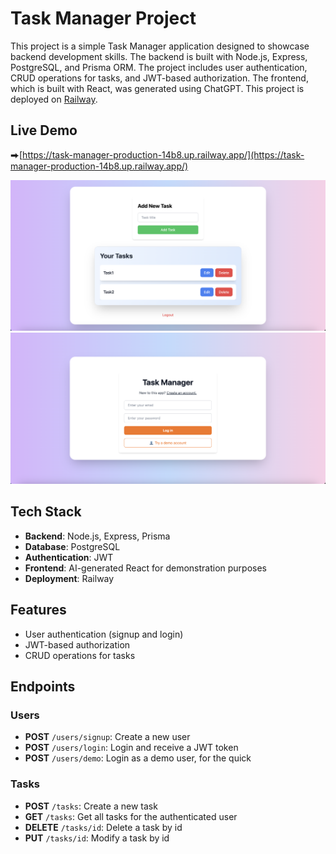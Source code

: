 # Task Manager Project

This project is a simple Task Manager application designed to showcase backend development skills. The backend is built with Node.js, Express, PostgreSQL, and Prisma ORM. The project includes user authentication, CRUD operations for tasks, and JWT-based authorization. The frontend, which is built with React, was generated using ChatGPT. 
This project is deployed on [Railway](https://railway.app/).
## Live Demo
⮕[https://task-manager-production-14b8.up.railway.app/](https://task-manager-production-14b8.up.railway.app/)

![demo1](./images/demo1.png)
![demo2](./images/demo2.png)
## Tech Stack

- **Backend**: Node.js, Express, Prisma
- **Database**: PostgreSQL
- **Authentication**: JWT
- **Frontend**: AI-generated React for demonstration purposes
- **Deployment**: Railway
## Features

- User authentication (signup and login)
- JWT-based authorization
- CRUD operations for tasks
## Endpoints

### Users

- **POST** `/users/signup`: Create a new user
- **POST** `/users/login`: Login and receive a JWT token
- **POST** `/users/demo`: Login as a demo user, for the quick 

### Tasks

- **POST** `/tasks`: Create a new task 
- **GET** `/tasks`: Get all tasks for the authenticated user
- **DELETE** `/tasks/id`: Delete a task by id
- **PUT** `/tasks/id`: Modify a task by id
